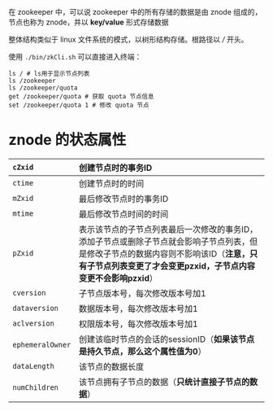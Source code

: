 在 zookeeper 中，可以说 zookeeper 中的所有存储的数据是由 znode 组成的，节点也称为 znode，并以 **key/value** 形式存储数据

整体结构类似于 linux 文件系统的模式，以树形结构存储。根路径以 */* 开头。

使用 `./bin/zkCli.sh` 可以直接进入终端：
``` shell
ls / # ls用于显示节点列表
ls /zookeeper
ls /zookeeper/quota
get /zookeeper/quota # 获取 quota 节点信息
set /zookeeper/quota 1 # 修改 quota 节点
```

# znode 的状态属性
|`cZxid`|创建节点时的事务ID|
|:--|:--|
|`ctime`|创建节点时的时间|
|`mZxid`|最后修改节点时的事务ID|
|`mtime`|最后修改节点时间的时间|
|`pZxid`|表示该节点的子节点列表最后一次修改的事务ID，添加子节点或删除子节点就会影响子节点列表，但是修改子节点的数据内容则不影响该ID（**注意，只有子节点列表变更了才会变更pzxid，子节点内容变更不会影响pzxid**）|
|`cversion`|子节点版本号，每次修改版本号加1|
|`dataversion`|数据版本号，每次修改版本号加1|
|`aclversion`|权限版本号，每次修改版本号加1|
|`ephemeralOwner`|创建该临时节点的会话的sessionID（**如果该节点是持久节点，那么这个属性值为0**）|
|`dataLength`|该节点的数据长度|
|`numChildren`|该节点拥有子节点的数据（**只统计直接子节点的数据**）|
